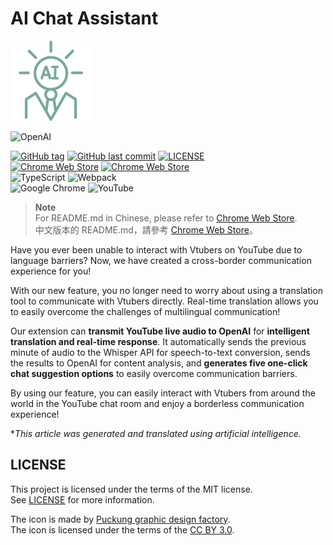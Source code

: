 # AI Chat Assistant

![logo](./pic/icon/icon128.png)

![OpenAI](https://img.shields.io/static/v1?style=for-the-badge&message=OpenAI&color=70a597&logo=OpenAI&logoColor=FFFFFF&label=)

[![GitHub tag](https://img.shields.io/github/tag/jim60105/AIChatAssistant?style=for-the-badge)](https://github.com/jim60105/AIChatAssistant/releases) [![GitHub last commit](https://img.shields.io/github/last-commit/jim60105/AIChatAssistant?style=for-the-badge)](https://github.com/jim60105/AIChatAssistants) [![LICENSE](https://img.shields.io/github/license/jim60105/AIChatAssistant?style=for-the-badge)](https://github.com/jim60105/AIChatAssistant/blob/master/LICENSE) \
[![Chrome Web Store](https://img.shields.io/chrome-web-store/v/oeoelnddjmomegbkhdbcbbdndgijjgbe?style=for-the-badge)](https://chrome.google.com/webstore/detail/oeoelnddjmomegbkhdbcbbdndgijjgbe) [![Chrome Web Store](https://img.shields.io/chrome-web-store/users/oeoelnddjmomegbkhdbcbbdndgijjgbe?style=for-the-badge)](https://chrome.google.com/webstore/detail/oeoelnddjmomegbkhdbcbbdndgijjgbe) \
![TypeScript](https://img.shields.io/static/v1?style=for-the-badge&message=TypeScript&color=3178C6&logo=TypeScript&logoColor=FFFFFF&label=) ![Webpack](https://img.shields.io/static/v1?style=for-the-badge&message=Webpack&color=222222&logo=Webpack&logoColor=8DD6F9&label=) \
![Google Chrome](https://img.shields.io/static/v1?style=for-the-badge&message=Google+Chrome&color=4285F4&logo=Google+Chrome&logoColor=FFFFFF&label=) ![YouTube](https://img.shields.io/static/v1?style=for-the-badge&message=YouTube&color=FF0000&logo=YouTube&logoColor=FFFFFF&label=)

> **Note**\
> For README.md in Chinese, please refer to [Chrome Web Store](https://chrome.google.com/webstore/detail/kdlhjpdoaabhpolkaghkjklfcdfjapkh).\
> 中文版本的 README.md，請參考 [Chrome Web Store](https://chrome.google.com/webstore/detail/kdlhjpdoaabhpolkaghkjklfcdfjapkh)。

Have you ever been unable to interact with Vtubers on YouTube due to language barriers? Now, we have created a cross-border communication experience for you!

With our new feature, you no longer need to worry about using a translation tool to communicate with Vtubers directly. Real-time translation allows you to easily overcome the challenges of multilingual communication!

Our extension can **transmit YouTube live audio to OpenAI** for **intelligent translation and real-time response**. It automatically sends the previous minute of audio to the Whisper API for speech-to-text conversion, sends the results to OpenAI for content analysis, and **generates five one-click chat suggestion options** to easily overcome communication barriers.

By using our feature, you can easily interact with Vtubers from around the world in the YouTube chat room and enjoy a borderless communication experience!

**This article was generated and translated using artificial intelligence.*

## LICENSE

This project is licensed under the terms of the MIT license.\
See [LICENSE](LICENSE) for more information.

The icon is made by [Puckung graphic design factory](https://www.iconfinder.com/Puckung).\
The icon is licensed under the terms of the [CC BY 3.0](https://creativecommons.org/licenses/by/3.0/).
